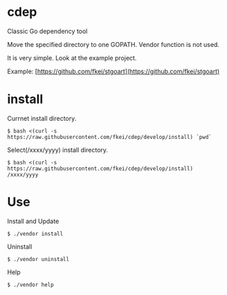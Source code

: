 # cdep
Classic Go dependency tool

Move the specified directory to one GOPATH.
Vendor function is not used.

It is very simple. Look at the example project.

Example: [https://github.com/fkei/stgoart](https://github.com/fkei/stgoart)

# install

Currnet install directory.

```
$ bash <(curl -s https://raw.githubusercontent.com/fkei/cdep/develop/install) `pwd`
```

Select(/xxxx/yyyy) install directory.

```
$ bash <(curl -s https://raw.githubusercontent.com/fkei/cdep/develop/install) /xxxx/yyyy
```

# Use

Install and Update

```
$ ./vendor install
```

Uninstall

```
$ ./vendor uninstall
```

Help

```
$ ./vendor help
```
